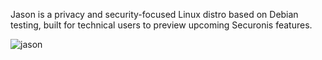 Jason is a privacy and security-focused Linux distro based on Debian testing, built for technical users to preview upcoming Securonis features.

![jason](https://github.com/user-attachments/assets/3a931625-0a2b-4d61-bd88-140e68b6959b)
